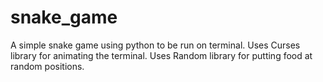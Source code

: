 # snake_game
A simple snake game using python to be run on terminal.
Uses Curses library for animating the terminal.
Uses Random library for putting food at random positions.
